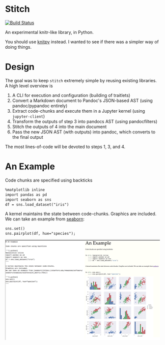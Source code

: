 # Stitch

[![Build Status](https://travis-ci.org/TomAugspurger/stitch.svg?branch=master)](https://travis-ci.org/TomAugspurger/stitch)

An experimental knitr-like library, in Python.

You should use [knitpy](https://github.com/janschulz/knitpy/) instead.
I wanted to see if there was a simpler way of doing things.

# Design

The goal was to keep `stitch` extremely simple by reusing existing libraries.
A high level overview is

1. A CLI for execution and configuration (building of traitlets)
2. Convert a Markdown document to Pandoc's JSON-based AST (using pandoc/pypandoc entirely)
3. Extract code-chunks and execute them in a Jupyter kernel (using `jupyter-client`)
4. Transform the outputs of step 3 into pandocs AST (using pandocfilters)
5. Stitch the outputs of 4 into the main document
6. Pass the new JSON AST (with outputs) into pandoc, which converts to the final output

The most lines-of-code will be devoted to steps 1, 3, and 4.

# An Example

Code chunks are specified using backticks

```{.python}
%matplotlib inline
import pandas as pd
import seaborn as sns
df = sns.load_dataset("iris")
```

A kernel maintains the state between code-chunks.
Graphics are included.
We can take an example from [seaborn](https://stanford.edu/~mwaskom/software/seaborn/examples/scatterplot_matrix.html):

```{.python}
sns.set()
sns.pairplot(df, hue="species");
```

![Side-by-side](comparison.png)

